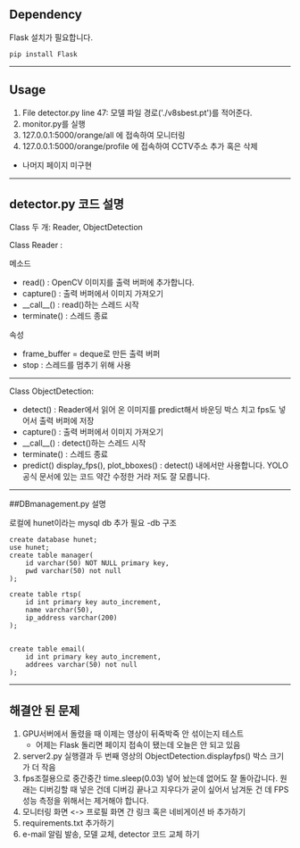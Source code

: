## Dependency
Flask 설치가 필요합니다.
```
pip install Flask
```

***

## Usage

1. File detector.py line 47: 모델 파일 경로('./v8sbest.pt')를 적어준다.
2. monitor.py를 실행
3. 127.0.0.1:5000/orange/all 에 접속하여 모니터링
4. 127.0.0.1:5000/orange/profile 에 접속하여 CCTV주소 추가 혹은 삭제

- 나머지 페이지 미구현

***

## detector.py 코드 설명

Class 두 개: Reader, ObjectDetection

Class Reader : 

메소드
- read() : OpenCV 이미지를 출력 버퍼에 추가합니다.
- capture() : 출력 버퍼에서 이미지 가져오기
- \_\_call\_\_() :  read()하는 스레드 시작
- terminate() : 스레드 종료

속성
- frame_buffer = deque로 만든 출력 버퍼
- stop : 스레드를 멈추기 위해 사용


***

Class ObjectDetection:
- detect() : Reader에서 읽어 온 이미지를 predict해서 바운딩 박스 치고 fps도 넣어서  출력 버퍼에 저장
- capture() : 출력 버퍼에서 이미지 가져오기
- \_\_call\_\_() :  detect()하는 스레드 시작
- terminate() : 스레드 종료
- predict() display_fps(), plot_bboxes() : detect() 내에서만 사용합니다. YOLO공식 문서에 있는 코드 약간 수정한 거라 저도 잘 모릅니다.

***

##DBmanagement.py 설명

로컬에 hunet이라는 mysql db 추가 필요
-db 구조
```
create database hunet;
use hunet;
create table manager(
	id varchar(50) NOT NULL primary key,
	pwd varchar(50) not null
);

create table rtsp(
	id int primary key auto_increment,
	name varchar(50),
	ip_address varchar(200)
);


create table email(
	id int primary key auto_increment,
	addrees varchar(50) not null
);

```
 

***

## 해결안 된 문제

1. GPU서버에서 돌렸을 때 이제는 영상이 뒤죽박죽 안 섞이는지 테스트
    - 어제는 Flask 돌리면 페이지 접속이 됐는데 오늘은 안 되고 있음
2. server2.py 실행결과 두 번째 영상의 ObjectDetection.displayfps() 박스 크기가 더 작음
3. fps조절용으로 중간중간 time.sleep(0.03) 넣어 놨는데 없어도 잘 돌아갑니다. 원래는 디버깅할 때 넣은 건데 디버깅 끝나고 지우다가 굳이 싶어서 남겨둔 건 데 FPS 성능 측정을 위해서는 제거해야 합니다.
4. 모니터링 화면 <-> 프로필 화면 간 링크 혹은 네비게이션 바 추가하기
5. requirements.txt 추가하기
6. e-mail 알림 발송, 모델 교체, detector 코드 교체 하기
